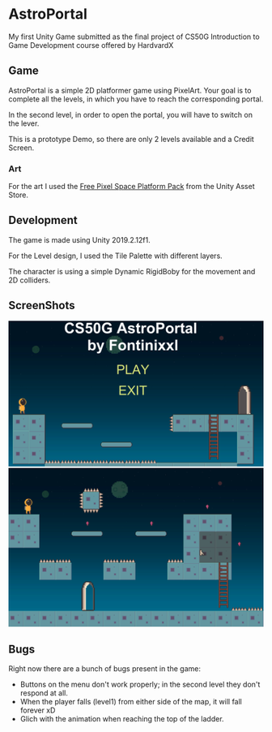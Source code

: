 # AstroPortal
My first Unity Game submitted as the final project of CS50G Introduction to Game Development course offered by HardvardX 

## Game
AstroPortal is a simple 2D platformer game using PixelArt. Your goal is to complete all the levels, in which you have to reach the corresponding portal.

In the second level, in order to open the portal, you will have to switch on the lever.

This is a prototype Demo, so there are only 2 levels available and a Credit Screen.

### Art
For the art I used the [Free Pixel Space Platform Pack](https://assetstore.unity.com/packages/2d/characters/free-pixel-space-platform-pack-146318) from the Unity Asset Store.

## Development
The game is made using Unity 2019.2.12f1.

For the Level design, I used the Tile Palette with different layers.

The character is using a simple Dynamic RigidBoby for the movement and 2D colliders.

## ScreenShots
![](Screenshots/Menu.png)
![](Screenshots/Level_2.png)

## Bugs
Right now there are a bunch of bugs present in the game:
* Buttons on the menu don't work properly; in the second level they don't respond at all.
* When the player falls (level1) from either side of the map, it will fall forever xD
* Glich with the animation when reaching the top of the ladder.
